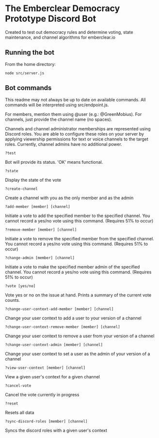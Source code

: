 # The Emberclear Democracy Prototype Discord Bot
Created to test out democracy rules and determine voting, state maintenance, and channel algorithms for emberclear.io

## Running the bot
From the home directory:
```
node src/server.js
```

## Bot commands
This readme may not always be up to date on available commands. All commands will be interpreted using src/endpoint.js.

For members, mention them using @user (e.g.: @GreenMobius).
For channels, just provide the channel name (no spaces).

Channels and channel administrator memberships are represented using Discord roles. You are able to configure these roles on your server by applying viewership permissions for text or voice channels to the target roles. Currently, channel admins have no additional power.

```
?test
```
Bot will provide its status. 'OK' means functional.

```
?state
```
Display the state of the vote

```
?create-channel
```
Create a channel with you as the only member and as the admin

```
?add-member [member] [channel]
```
Initiate a vote to add the specified member to the specified channel. You cannot record a yes/no vote using this command. (Requires 51% to occur)

```
?remove-member [member] [channel]
```
Initiate a vote to remove the specified member from the specified channel. You cannot record a yes/no vote using this command. (Requires 51% to occur)

```
?change-admin [member] [channel]
```
Initiate a vote to make the specified member admin of the specified channel. You cannot record a yes/no vote using this command. (Requires 51% to occur)

```
?vote [yes/no]
```
Vote yes or no on the issue at hand. Prints a summary of the current vote counts.

```
?change-user-context-add-member [member] [channel]
```
Change your user context to add a user to your version of a channel

```
?change-user-context-remove-member [member] [channel]
```
Change your user context to remove a user from your version of a channel

```
?change-user-context-admin [member] [channel]
```
Change your user context to set a user as the admin of your version of a channel

```
?view-user-context [member] [channel]
```
View a given user's context for a given channel

```
?cancel-vote
```
Cancel the vote currently in progress

```
?reset
```
Resets all data

```
?sync-discord-roles [member] [channel]
```
Syncs the discord roles with a given user's context
